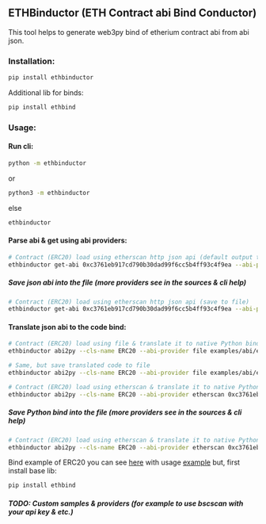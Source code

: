 ## ETHBinductor (ETH Contract abi Bind Conductor)

This tool helps to generate web3py bind of etherium contract abi from abi json.

### Installation:
```bash
pip install ethbinductor
```

Additional lib for binds:
```bash
pip install ethbind
```

### Usage:

#### Run cli:
```bash
python -m ethbinductor
```
or
```bash
python3 -m ethbinductor
```
else
```bash
ethbinductor
```

#### Parse abi & get using abi providers:
```bash
# Contract (ERC20) load using etherscan http json api (default output to console)
ethbinductor get-abi 0xc3761eb917cd790b30dad99f6cc5b4ff93c4f9ea --abi-provider etherscan
```

##### Save json abi into the file (more providers see in the sources & cli help)
```bash
# Contract (ERC20) load using etherscan http json api (save to file)
ethbinductor get-abi 0xc3761eb917cd790b30dad99f6cc5b4ff93c4f9ea --abi-provider etherscan --output file examples/abi/erc20.json
```

#### Translate json abi to the code bind:
```bash
# Contract (ERC20) load using file & translate it to native Python binding (default output to console)
ethbinductor abi2py --cls-name ERC20 --abi-provider file examples/abi/erc20.json
```

```bash
# Same, but save translated code to file
ethbinductor abi2py --cls-name ERC20 --abi-provider file examples/abi/erc20.json --output file examples/eth_erc20_bind.py
```

```bash
# Contract (ERC20) load using etherscan & translate it to native Python binding (default output to console)
ethbinductor abi2py --cls-name ERC20 --abi-provider etherscan 0xc3761eb917cd790b30dad99f6cc5b4ff93c4f9ea
```

##### Save Python bind into the file (more providers see in the sources & cli help)
```bash
# Contract (ERC20) load using etherscan & translate it to native Python binding (save to file)
ethbinductor abi2py --cls-name ERC20 --abi-provider etherscan 0xc3761eb917cd790b30dad99f6cc5b4ff93c4f9ea --output file examples/eth_erc20_bind.py
```

Bind example of ERC20 you can see [here](https://github.com/BlackCatDevel0per/ETHBinductor/blob/main/examples/eth_erc20_bind.py) with usage [example](https://github.com/BlackCatDevel0per/ETHBinductor/blob/main/examples/erc20_test.py) but, first install base lib:
```bash
pip install ethbind
```

##### TODO: Custom samples & providers (for example to use bscscan with your api key & etc.)

[//]: # (TODO: Jinja2 sampling, [Optional] Pydantic type checks, other cli tools.. & rename some files..)
